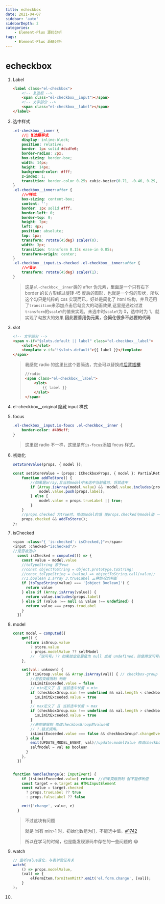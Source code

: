 ```yaml
---
title: echeckbox
date: 2021-04-07
sidebar: 'auto'
sidebarDepth: 2
categories:
    - Element-Plus 源码分析
tags:
    - Element-Plus 源码分析
---
```


# echeckbox

1. Label

    ```html
    <label class="el-checkbox">
        <!-- 复选框 -->
        <span class="el-checkbox__input"></span>
        <!-- 文字部分 -->
        <span class="el-checkbox__label"></span>
    </label>
    ```

2. 选中样式

    ```css
    .el-checkbox__inner {
        //🔲 复选框样式
        display: inline-block;
        position: relative;
        border: 1px solid #dcdfe6;
        border-radius: 2px;
        box-sizing: border-box;
        width: 14px;
        height: 14px;
        background-color: #fff;
        z-index: 1;
        transition: border-color 0.25s cubic-bezier(0.71, -0.46, 0.29, 1.46), background-color 0.25s cubic-bezier(0.71, -0.46, 0.29, 1.46);
    }
    .el-checkbox__inner:after {
        //✅样式
        box-sizing: content-box;
        content: '';
        border: 1px solid #fff;
        border-left: 0;
        border-top: 0;
        height: 7px;
        left: 4px;
        position: absolute;
        top: 1px;
        transform: rotate(45deg) scaleY(0);
        width: 3px;
        transition: transform 0.15s ease-in 0.05s;
        transform-origin: center;
    }
    .el-checkbox__input.is-checked .el-checkbox__inner:after {
        //✅显示
        transform: rotate(45deg) scaleY(1);
    }
    ```

    > 这是`el-checkbox__inner`类的 after 伪元素，里面是一个只有右下 border 的长方形经过旋转 45 度后的图形，也就是一个勾的形状，所以这个勾只是纯粹的 css 实现而已，好处是简化了 html 结构，并且还用了`transition`来添加点击后勾变大的动画效果,这里是通过过渡`transform`的`scaleY`的值来实现，未选中时`scaleY`为 0，选中时为 1，就实现了勾放大的效果
    > **因此要善用伪元素，会简化很多不必要的代码**

3. slot

    ```html
    <!-- 文字部分 -->
    <span v-if="$slots.default || label" class="el-checkbox__label">
        <slot></slot>
        <template v-if="!$slots.default">{{ label }}</template>
    </span>
    ```

    > 我感觉 radio 的这里比这个要简洁，完全可以替换成[后背插槽](https://www.vue3js.cn/docs/zh/guide/component-slots.html#%E5%90%8E%E5%A4%87%E5%86%85%E5%AE%B9)
    >
    > ```html
    > //radio
    > <span class="el-checkbox__label">
    >     <slot>
    >         {{ label }}
    >     </slot>
    > </span>
    > ```

4. el-checkbox\_\_original 隐藏 input 样式

5. focus

    ```css
    .el-checkbox__input.is-foucs .el-checkbox__inner {
        border-color: #409eff;
    }
    ```

    > 这里跟 radio 不一样，这里是有`is-focus`添加 focus 样式。

6. 初始化

    ```js
    setStoreValue(props, { model });

    const setStoreValue = (props: ICheckboxProps, { model }: PartialReturnType<typeof useModel>) => {
        function addToStore() {
            //如果是array,且当前model中未选中当前值时，将其选中
            if (Array.isArray(model.value) && !model.value.includes(props.label)) {
                model.value.push(props.label);
            } else {
                model.value = props.trueLabel || true;
            }
        }
        //props.checked 为true时，修改model的值 使props.checked与model值 一致
        props.checked && addToStore();
    };
    ```

7. isChecked

    ```js
    <span :class="{ 'is-checked': isChecked,}"></span>
    <input :checked="isChecked"/>
    //是否被选中
      const isChecked = computed(() => {
        const value = model.value
        //toTypeString 源于vue
        //const objectToString = Object.prototype.toString;
        //const toTypeString = (value) => objectToString.call(value);
        //1.boolean 2.array 3.trueLabel 三种情况的判断
        if (toTypeString(value) === '[object Boolean]') {
          return value
        } else if (Array.isArray(value)) {
          return value.includes(props.label)
        } else if (value !== null && value !== undefined) {
          return value === props.trueLabel
        }
      })
    ```

8) model

    ```js
    const model = computed({
        get() {
          return isGroup.value
            ? store.value
            : props.modelValue ?? selfModel
            // 「双问号」?? 如果给定变量值为 null 或者 undefined，则使用双问号后的默认值，否则使用该变量值。
        },

        set(val: unknown) {
          if (isGroup.value && Array.isArray(val)) { // checkbox-group
            //是否突破限制 判断
            isLimitExceeded.value = false
            // min定义了 且 当前选中长度 < min
            if (checkboxGroup.min !== undefined && val.length < checkboxGroup.min.value) {
              isLimitExceeded.value = true
            }
            // max定义了 且 当前选中长度 > max
            if (checkboxGroup.max !== undefined && val.length > checkboxGroup.max.value) {
              isLimitExceeded.value = true
            }
            //未突破限制 修改checkboxGroup的value值
            // ?.链式调用。
            isLimitExceeded.value === false && checkboxGroup?.changeEvent?.(val)
          } else {
            emit(UPDATE_MODEL_EVENT, val)//update:modelValue 修改checkbox的value值
            selfModel = val as boolean
          }
        },
      })


    function handleChange(e: InputEvent) {
        if (isLimitExceeded.value) return  //如果突破限制 就不能修改值
        const target = e.target as HTMLInputElement
        const value = target.checked
          ? props.trueLabel ?? true
          : props.falseLabel ?? false

        emit('change', value, e)
      }
    ```

    > 不过这块有问题
    >
    > 就是 当有 min>1 时，初始化数组为[]，不能选中值。[#1742](https://github.com/element-plus/element-plus/issues/1742)
    >
    > 所以在学习的时候，也是能发现源码中存在的一些问题的 😂

9) watch

    ```js
    // 监听value变化，与表单验证有关
    watch(
        () => props.modelValue,
        (val) => {
            elFormItem.formItemMitt?.emit('el.form.change', [val]);
        }
    );
    ```

10.
